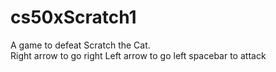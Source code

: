 # cs50xScratch1
A game to defeat Scratch the Cat.  
Right arrow to go right
Left arrow to go left
spacebar to attack
